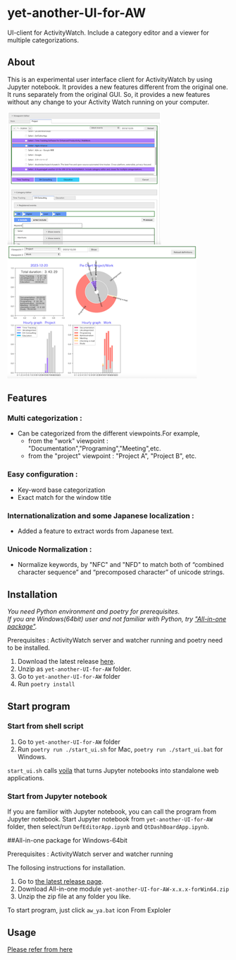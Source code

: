 # yet-another-UI-for-AW
UI-client for ActivityWatch. Include a category editor and a viewer for multiple categorizations. 


## About
This is an experimental user interface client for ActivityWatch by using Jupyter notebook.
It provides a new features different from the original one.
It runs separately from the original GUI. So, it provides a new features without any change to your Activity Watch running on your computer.

<img src="docs/DefEditor_small.png" height="300">

<img src="docs/DashBoard_small.png" height="300">

## Features

### Multi categorization :
- Can be categorized from the different viewpoints.For example, 
	- from the "work" viewpoint : "Documentation","Programing","Meeting",etc.	
	- from the "project" viewpoint : "Project A", "Project B", etc.

### Easy configuration :
- Key-word base categorization
- Exact match for the window title 

### Internationalization and some Japanese localization :
- Added a feature to extract words from Japanese text.

### Unicode Normalization :
- Normalize keywords, by "NFC" and "NFD" to match both of “combined character sequence” and “precomposed character”  of unicode strings. 

## Installation

*You need Python environment and poetry for prerequisites.*  
*If you are Windows(64bit) user and not familiar with Python, try ["All-in-one package"](#all-in-one-package-for-windows-64bit).*

Prerequisites :  ActivityWatch server and watcher running and poetry need to be installed.

1. Download the latest release [here](https://github.com/K-Kuyama/yet-another-UI-for-AW/releases).
2. Unzip as `yet-another-UI-for-AW` folder.
3. Go to `yet-another-UI-for-AW` folder
4. Run `poetry install`


## Start program

### Start from shell script

1. Go to `yet-another-UI-for-AW` folder
2. Run `poetry run ./start_ui.sh` for Mac, `poetry run ./start_ui.bat` for Windows.

`start_ui.sh` calls [voila](https://github.com/voila-dashboards/voila) that turns Jupyter notebooks into standalone web applications.

### Start from Jupyter notebook
If you are familior with Jupyter notebook, you can call the program from Jupyter notebook. Start Jupyter notebook from `yet-another-UI-for-AW` folder, then select/run `DefEditorApp.ipynb` and `QtDashBoardApp.ipynb`.


##All-in-one package for Windows-64bit

Prerequisites :  ActivityWatch server and watcher running

The follosing instructions for installation.

1. Go to [the latest release page](https://github.com/K-Kuyama/yet-another-UI-for-AW/releases).
2. Download All-in-one module `yet-another-UI-for-AW-x.x.x-forWin64.zip` 
3. Unzip the zip file at any folder you like.

To start program, just click `aw_ya.bat` icon From Exploler 


## Usage
[Please refer from here](docs/USAGE.md)



